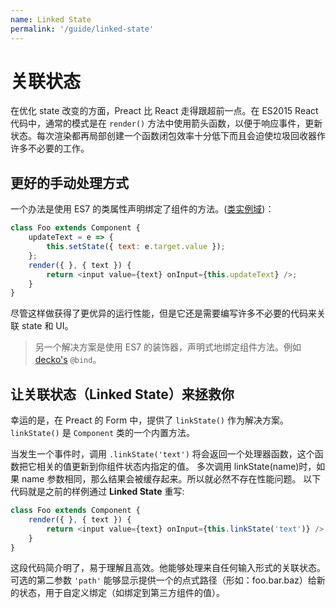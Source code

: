 ```yaml
---
name: Linked State
permalink: '/guide/linked-state'
---
```


# 关联状态

在优化 state 改变的方面，Preact 比 React 走得跟超前一点。在 ES2015 React 代码中，通常的模式是在 `render()` 方法中使用箭头函数，以便于响应事件，更新状态。每次渲染都再局部创建一个函数闭包效率十分低下而且会迫使垃圾回收器作许多不必要的工作。

## 更好的手动处理方式

一个办法是使用 ES7 的类属性声明绑定了组件的方法。([类实例域](https://github.com/jeffmo/es-class-fields-and-static-properties))：


```js
class Foo extends Component {
	updateText = e => {
		this.setState({ text: e.target.value });
	};
	render({ }, { text }) {
		return <input value={text} onInput={this.updateText} />;
	}
}
```


尽管这样做获得了更优异的运行性能，但是它还是需要编写许多不必要的代码来关联 state 和 UI。

> 另一个解决方案是使用 ES7 的装饰器，声明式地绑定组件方法。例如 [decko's](http://git.io/decko) `@bind`。

## 让关联状态（Linked State）来拯救你
幸运的是，在 Preact 的 Form 中，提供了 `linkState()` 作为解决方案。`linkState()` 是 `Component` 类的一个内置方法。

当发生一个事件时，调用 `.linkState('text')` 将会返回一个处理器函数，这个函数把它相关的值更新到你组件状态内指定的值。
多次调用 linkState(name)时，如果 name 参数相同，那么结果会被缓存起来。所以就必然不存在性能问题。
以下代码就是之前的样例通过 **Linked State** 重写:

```js
class Foo extends Component {
	render({ }, { text }) {
		return <input value={text} onInput={this.linkState('text')} />;
	}
}
```
这段代码简介明了，易于理解且高效。他能够处理来自任何输入形式的关联状态。
可选的第二参数 `'path'` 能够显示提供一个的点式路径（形如：foo.bar.baz）给新的状态，用于自定义绑定（如绑定到第三方组件的值）。
